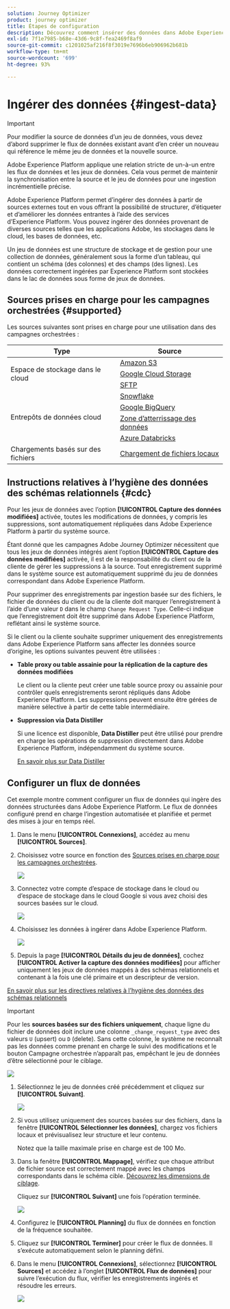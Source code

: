 ```yaml
---
solution: Journey Optimizer
product: journey optimizer
title: Étapes de configuration
description: Découvrez comment insérer des données dans Adobe Experience Platform à partir de sources prises en charge telles que SFTP, l’espace de stockage dans le cloud ou des bases de données.
exl-id: 7f1e7985-b68e-43d6-9c8f-fea2469f8af9
source-git-commit: c1201025af216f8f3019e7696b6eb906962b681b
workflow-type: tm+mt
source-wordcount: '699'
ht-degree: 93%

---
```



# Ingérer des données {#ingest-data}

>[!IMPORTANT]
>
>Pour modifier la source de données d’un jeu de données, vous devez d’abord supprimer le flux de données existant avant d’en créer un nouveau qui référence le même jeu de données et la nouvelle source.
>
>Adobe Experience Platform applique une relation stricte de un-à-un entre les flux de données et les jeux de données. Cela vous permet de maintenir la synchronisation entre la source et le jeu de données pour une ingestion incrémentielle précise.

Adobe Experience Platform permet d’ingérer des données à partir de sources externes tout en vous offrant la possibilité de structurer, d’étiqueter et d’améliorer les données entrantes à l’aide des services d’Experience Platform. Vous pouvez ingérer des données provenant de diverses sources telles que les applications Adobe, les stockages dans le cloud, les bases de données, etc.

Un jeu de données est une structure de stockage et de gestion pour une collection de données, généralement sous la forme d’un tableau, qui contient un schéma (des colonnes) et des champs (des lignes). Les données correctement ingérées par Experience Platform sont stockées dans le lac de données sous forme de jeux de données.

## Sources prises en charge pour les campagnes orchestrées {#supported}

Les sources suivantes sont prises en charge pour une utilisation dans des campagnes orchestrées :

<table>
  <thead>
    <tr>
      <th>Type</th>
      <th>Source</th>
    </tr>
  </thead>
  <tbody>
    <tr>
      <td rowspan="3">Espace de stockage dans le cloud</td>
      <td><a href="https://experienceleague.adobe.com/fr/docs/experience-platform/sources/ui-tutorials/create/cloud-storage/s3">Amazon S3</a></td>
    </tr>
    <tr>
      <td><a href="https://experienceleague.adobe.com/fr/docs/experience-platform/sources/ui-tutorials/create/cloud-storage/google-cloud-storage">Google Cloud Storage</a></td>
    </tr>
    <tr>
      <td><a href="https://experienceleague.adobe.com/fr/docs/experience-platform/sources/ui-tutorials/create/cloud-storage/sftp">SFTP</a></td>
    </tr>
      <td rowspan="4">Entrepôts de données cloud</td>
      <td><a href="https://experienceleague.adobe.com/fr/docs/experience-platform/sources/ui-tutorials/create/databases/snowflake">Snowflake</a></td>
    </tr>
    <tr>
      <td><a href="https://experienceleague.adobe.com/fr/docs/experience-platform/sources/ui-tutorials/create/databases/bigquery">Google BigQuery</a></td>
    </tr>
    <tr>
      <td><a href="https://experienceleague.adobe.com/fr/docs/experience-platform/sources/ui-tutorials/create/cloud-storage/data-landing-zone">Zone d’atterrissage des données<a></td>
    </tr>
    <tr>
      <td><a href="https://experienceleague.adobe.com/fr/docs/experience-platform/sources/ui-tutorials/create/databases/databricks">Azure Databricks</a></td>
    </tr>
    <tr>
      <td rowspan="3">Chargements basés sur des fichiers</td>
      <td><a href="https://experienceleague.adobe.com/fr/docs/experience-platform/sources/ui-tutorials/create/local-system/local-file-upload">Chargement de fichiers locaux<a></td>
    </tr>

</tbody>
</table>

## Instructions relatives à l’hygiène des données des schémas relationnels {#cdc}

Pour les jeux de données avec l’option **[!UICONTROL Capture des données modifiées]** activée, toutes les modifications de données, y compris les suppressions, sont automatiquement répliquées dans Adobe Experience Platform à partir du système source.

Étant donné que les campagnes Adobe Journey Optimizer nécessitent que tous les jeux de données intégrés aient l’option **[!UICONTROL Capture des données modifiées]** activée, il est de la responsabilité du client ou de la cliente de gérer les suppressions à la source. Tout enregistrement supprimé dans le système source est automatiquement supprimé du jeu de données correspondant dans Adobe Experience Platform.

Pour supprimer des enregistrements par ingestion basée sur des fichiers, le fichier de données du client ou de la cliente doit marquer l’enregistrement à l’aide d’une valeur `D` dans le champ `Change Request Type`. Celle-ci indique que l’enregistrement doit être supprimé dans Adobe Experience Platform, reflétant ainsi le système source.

Si le client ou la cliente souhaite supprimer uniquement des enregistrements dans Adobe Experience Platform sans affecter les données source d’origine, les options suivantes peuvent être utilisées :

* **Table proxy ou table assainie pour la réplication de la capture des données modifiées**

  Le client ou la cliente peut créer une table source proxy ou assainie pour contrôler quels enregistrements seront répliqués dans Adobe Experience Platform. Les suppressions peuvent ensuite être gérées de manière sélective à partir de cette table intermédiaire.

* **Suppression via Data Distiller**

  Si une licence est disponible, **Data Distiller** peut être utilisé pour prendre en charge les opérations de suppression directement dans Adobe Experience Platform, indépendamment du système source.

  [En savoir plus sur Data Distiller](https://experienceleague.adobe.com/fr/docs/experience-platform/query/data-distiller/overview)

## Configurer un flux de données

Cet exemple montre comment configurer un flux de données qui ingère des données structurées dans Adobe Experience Platform. Le flux de données configuré prend en charge l’ingestion automatisée et planifiée et permet des mises à jour en temps réel.

1. Dans le menu **[!UICONTROL Connexions]**, accédez au menu **[!UICONTROL Sources]**.

1. Choisissez votre source en fonction des [Sources prises en charge pour les campagnes orchestrées](#supported).

   ![](assets/admin_sources_1.png)

1. Connectez votre compte d’espace de stockage dans le cloud ou d’espace de stockage dans le cloud Google si vous avez choisi des sources basées sur le cloud.

   ![](assets/admin_sources_2.png)

1. Choisissez les données à ingérer dans Adobe Experience Platform.

   ![](assets/S3_config_1.png)

1. Depuis la page **[!UICONTROL Détails du jeu de données]**, cochez **[!UICONTROL Activer la capture des données modifiées]** pour afficher uniquement les jeux de données mappés à des schémas relationnels et contenant à la fois une clé primaire et un descripteur de version.

[En savoir plus sur les directives relatives à l’hygiène des données des schémas relationnels](#cdc)

   >[!IMPORTANT]
   >
   > Pour les **sources basées sur des fichiers uniquement**, chaque ligne du fichier de données doit inclure une colonne `_change_request_type` avec des valeurs `U` (upsert) ou `D` (delete). Sans cette colonne, le système ne reconnaît pas les données comme prenant en charge le suivi des modifications et le bouton Campagne orchestrée n’apparaît pas, empêchant le jeu de données d’être sélectionné pour le ciblage.

   ![](assets/S3_config_6.png)

1. Sélectionnez le jeu de données créé précédemment et cliquez sur **[!UICONTROL Suivant]**.

   ![](assets/S3_config_3.png)

1. Si vous utilisez uniquement des sources basées sur des fichiers, dans la fenêtre **[!UICONTROL Sélectionner les données]**, chargez vos fichiers locaux et prévisualisez leur structure et leur contenu.

   Notez que la taille maximale prise en charge est de 100 Mo.

1. Dans la fenêtre **[!UICONTROL Mappage]**, vérifiez que chaque attribut de fichier source est correctement mappé avec les champs correspondants dans le schéma cible. [Découvrez les dimensions de ciblage](target-dimension.md).

   Cliquez sur **[!UICONTROL Suivant]** une fois l’opération terminée.

   ![](assets/S3_config_4.png)

1. Configurez le **[!UICONTROL Planning]** du flux de données en fonction de la fréquence souhaitée.

1. Cliquez sur **[!UICONTROL Terminer]** pour créer le flux de données. Il s’exécute automatiquement selon le planning défini.

1. Dans le menu **[!UICONTROL Connexions]**, sélectionnez **[!UICONTROL Sources]** et accédez à l’onglet **[!UICONTROL Flux de données]** pour suivre l’exécution du flux, vérifier les enregistrements ingérés et résoudre les erreurs.

   ![](assets/S3_config_5.png)


